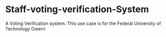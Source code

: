 # Staff-voting-verification-System
A Voting Verification system. This use case is for the Federal University of Technology Owerri
